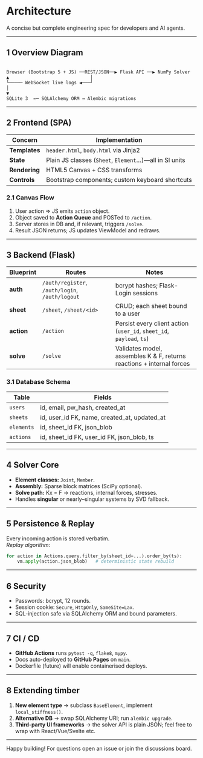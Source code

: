 # Architecture

A concise but complete engineering spec for developers and AI agents.

---

## 1  Overview Diagram

```

Browser (Bootstrap 5 + JS) ──REST/JSON──▶ Flask API ──▶ NumPy Solver
▲                              │
└───── WebSocket live logs ◀───┘
│
▼
SQLite 3  ←─ SQLAlchemy ORM → Alembic migrations

````

---

## 2  Frontend (SPA)

| Concern | Implementation |
|---------|----------------|
| **Templates** | `header.html`, `body.html` via Jinja2 |
| **State** | Plain JS classes (`Sheet`, `Element`…)—all in SI units |
| **Rendering** | HTML5 Canvas + CSS transforms |
| **Controls** | Bootstrap components; custom keyboard shortcuts |

### 2.1  Canvas Flow

1. User action ⇒ JS emits `action` object.  
2. Object saved to **Action Queue** and POSTed to `/action`.  
3. Server stores in DB and, if relevant, triggers `/solve`.  
4. Result JSON returns; JS updates ViewModel and redraws.

---

## 3  Backend (Flask)

| Blueprint | Routes | Notes |
|-----------|--------|-------|
| **auth** | `/auth/register`, `/auth/login`, `/auth/logout` | bcrypt hashes; Flask-Login sessions |
| **sheet** | `/sheet`, `/sheet/<id>` | CRUD; each sheet bound to a user |
| **action** | `/action` | Persist every client action (`user_id`, `sheet_id`, `payload`, `ts`) |
| **solve** | `/solve` | Validates model, assembles K & F, returns reactions + internal forces |

### 3.1  Database Schema

| Table | Fields |
|-------|--------|
| `users` | id, email, pw_hash, created_at |
| `sheets` | id, user_id FK, name, created_at, updated_at |
| `elements` | id, sheet_id FK, json_blob |
| `actions` | id, sheet_id FK, user_id FK, json_blob, ts |

---

## 4  Solver Core

* **Element classes:** `Joint`, `Member`.
* **Assembly:** Sparse block matrices (SciPy optional).
* **Solve path:** Kx = F → reactions, internal forces, stresses.
* Handles **singular** or nearly–singular systems by SVD fallback.

---

## 5  Persistence & Replay

Every incoming action is stored verbatim.  
_Replay algorithm_:

```python
for action in Actions.query.filter_by(sheet_id=...).order_by(ts):
    vm.apply(action.json_blob)   # deterministic state rebuild
````

---

## 6  Security

* Passwords: bcrypt, 12 rounds.
* Session cookie: `Secure`, `HttpOnly`, `SameSite=Lax`.
* SQL-injection safe via SQLAlchemy ORM and bound parameters.

---

## 7  CI / CD

* **GitHub Actions** runs `pytest -q`, `flake8`, `mypy`.
* Docs auto-deployed to **GitHub Pages** on `main`.
* Dockerfile (future) will enable containerised deploys.

---

## 8  Extending timber

1. **New element type** → subclass `BaseElement`, implement `local_stiffness()`.
2. **Alternative DB** → swap SQLAlchemy URI; run `alembic upgrade`.
3. **Third-party UI frameworks** → the solver API is plain JSON; feel free to wrap with React/Vue/Svelte etc.

---

Happy building! For questions open an issue or join the discussions board.